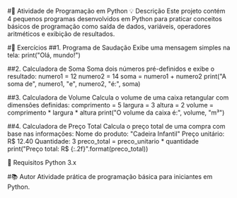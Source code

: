 #📘 Atividade de Programação em Python
💡 Descrição
Este projeto contém 4 pequenos programas desenvolvidos em Python para praticar conceitos básicos de programação como saída de dados, variáveis, operadores aritméticos e exibição de resultados.

#📂 Exercícios
##1. Programa de Saudação
Exibe uma mensagem simples na tela:
print("Olá, mundo!")

##2. Calculadora de Soma
Soma dois números pré-definidos e exibe o resultado:
numero1 = 12
numero2 = 14
soma = numero1 + numero2
print("A soma de", numero1, "e", numero2, "é:", soma)

##3. Calculadora de Volume
Calcula o volume de uma caixa retangular com dimensões definidas:
comprimento = 5
largura = 3
altura = 2
volume = comprimento * largura * altura
print("O volume da caixa é:", volume, "m³")

##4. Calculadora de Preço Total
Calcula o preço total de uma compra com base nas informações:
Nome do produto: "Cadeira Infantil"
Preço unitário: R$ 12.40
Quantidade: 3
preco_total = preco_unitario * quantidade
print("Preço total: R$ {:.2f}".format(preco_total))


📄 Requisitos
Python 3.x

#📚 Autor
Atividade prática de programação básica para iniciantes em Python.
